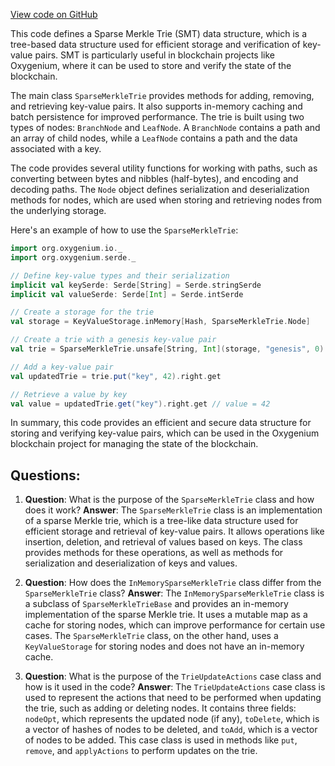 [View code on GitHub](https://github.com/oxygenium/oxygenium/io/src/main/scala/org/oxygenium/io/SparseMerkleTrie.scala)

This code defines a Sparse Merkle Trie (SMT) data structure, which is a tree-based data structure used for efficient storage and verification of key-value pairs. SMT is particularly useful in blockchain projects like Oxygenium, where it can be used to store and verify the state of the blockchain.

The main class `SparseMerkleTrie` provides methods for adding, removing, and retrieving key-value pairs. It also supports in-memory caching and batch persistence for improved performance. The trie is built using two types of nodes: `BranchNode` and `LeafNode`. A `BranchNode` contains a path and an array of child nodes, while a `LeafNode` contains a path and the data associated with a key.

The code provides several utility functions for working with paths, such as converting between bytes and nibbles (half-bytes), and encoding and decoding paths. The `Node` object defines serialization and deserialization methods for nodes, which are used when storing and retrieving nodes from the underlying storage.

Here's an example of how to use the `SparseMerkleTrie`:

```scala
import org.oxygenium.io._
import org.oxygenium.serde._

// Define key-value types and their serialization
implicit val keySerde: Serde[String] = Serde.stringSerde
implicit val valueSerde: Serde[Int] = Serde.intSerde

// Create a storage for the trie
val storage = KeyValueStorage.inMemory[Hash, SparseMerkleTrie.Node]

// Create a trie with a genesis key-value pair
val trie = SparseMerkleTrie.unsafe[String, Int](storage, "genesis", 0)

// Add a key-value pair
val updatedTrie = trie.put("key", 42).right.get

// Retrieve a value by key
val value = updatedTrie.get("key").right.get // value = 42
```

In summary, this code provides an efficient and secure data structure for storing and verifying key-value pairs, which can be used in the Oxygenium blockchain project for managing the state of the blockchain.
## Questions: 
 1. **Question**: What is the purpose of the `SparseMerkleTrie` class and how does it work?
   **Answer**: The `SparseMerkleTrie` class is an implementation of a sparse Merkle trie, which is a tree-like data structure used for efficient storage and retrieval of key-value pairs. It allows operations like insertion, deletion, and retrieval of values based on keys. The class provides methods for these operations, as well as methods for serialization and deserialization of keys and values.

2. **Question**: How does the `InMemorySparseMerkleTrie` class differ from the `SparseMerkleTrie` class?
   **Answer**: The `InMemorySparseMerkleTrie` class is a subclass of `SparseMerkleTrieBase` and provides an in-memory implementation of the sparse Merkle trie. It uses a mutable map as a cache for storing nodes, which can improve performance for certain use cases. The `SparseMerkleTrie` class, on the other hand, uses a `KeyValueStorage` for storing nodes and does not have an in-memory cache.

3. **Question**: What is the purpose of the `TrieUpdateActions` case class and how is it used in the code?
   **Answer**: The `TrieUpdateActions` case class is used to represent the actions that need to be performed when updating the trie, such as adding or deleting nodes. It contains three fields: `nodeOpt`, which represents the updated node (if any), `toDelete`, which is a vector of hashes of nodes to be deleted, and `toAdd`, which is a vector of nodes to be added. This case class is used in methods like `put`, `remove`, and `applyActions` to perform updates on the trie.